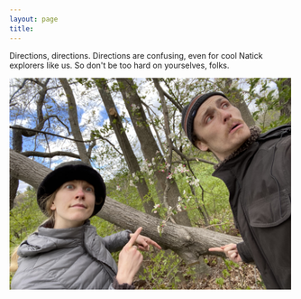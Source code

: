 ```yaml
---
layout: page
title: 
---
```


Directions, directions. Directions are confusing, even for cool Natick explorers like us. So don't be too hard on yourselves, folks. 

<a  href="tackojebia/6.jpg">
<img src="tackojebia/6.jpg" width="500" class="centerimg"/>
</a>

